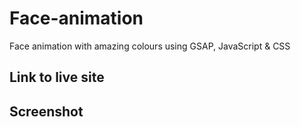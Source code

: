 # Face-animation

Face animation with amazing colours using GSAP, JavaScript &amp; CSS

## Link to live site



## Screenshot


